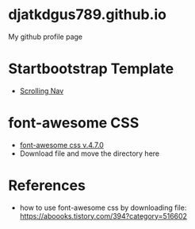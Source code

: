 # djatkdgus789.github.io
My github profile page

# Startbootstrap Template
- [Scrolling Nav](https://startbootstrap.com/templates/scrolling-nav/)

# font-awesome CSS
- [font-awesome css v.4.7.0](https://fontawesome.com/v4.7.0/)
- Download file and move the directory here

# References
- how to use font-awesome css by downloading file: https://aboooks.tistory.com/394?category=516602
